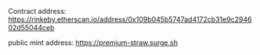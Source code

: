 Contract address: https://rinkeby.etherscan.io/address/0x109b045b5747ad4172cb31e9c294602d55044ceb

public mint address: https://premium-straw.surge.sh
